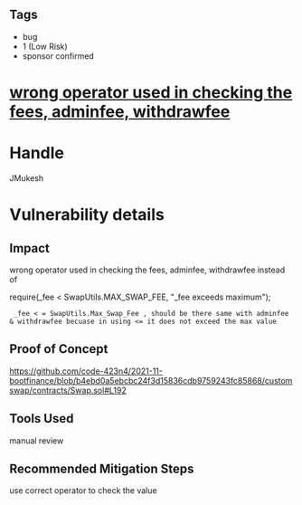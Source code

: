 ## Tags

- bug
- 1 (Low Risk)
- sponsor confirmed

# [wrong operator used in checking the fees, adminfee, withdrawfee](https://github.com/code-423n4/2021-11-bootfinance-findings/issues/254) 

# Handle

JMukesh


# Vulnerability details

## Impact
wrong operator used in checking the fees, adminfee, withdrawfee instead of 

   require(_fee < SwapUtils.MAX_SWAP_FEE, "_fee exceeds maximum");

     _fee < = SwapUtils.Max_Swap_Fee , should be there same with adminfee & withdrawfee becuase in using <= it does not exceed the max value




## Proof of Concept
https://github.com/code-423n4/2021-11-bootfinance/blob/b4ebd0a5ebcbc24f3d15836cdb9759243fc85868/customswap/contracts/Swap.sol#L192


## Tools Used
manual review

## Recommended Mitigation Steps
use correct operator to check the value

